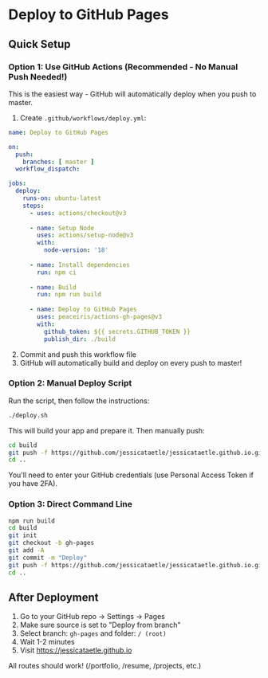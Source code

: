 # Deploy to GitHub Pages

## Quick Setup

### Option 1: Use GitHub Actions (Recommended - No Manual Push Needed!)

This is the easiest way - GitHub will automatically deploy when you push to master.

1. Create `.github/workflows/deploy.yml`:

```yaml
name: Deploy to GitHub Pages

on:
  push:
    branches: [ master ]
  workflow_dispatch:

jobs:
  deploy:
    runs-on: ubuntu-latest
    steps:
      - uses: actions/checkout@v3
      
      - name: Setup Node
        uses: actions/setup-node@v3
        with:
          node-version: '18'
          
      - name: Install dependencies
        run: npm ci
        
      - name: Build
        run: npm run build
        
      - name: Deploy to GitHub Pages
        uses: peaceiris/actions-gh-pages@v3
        with:
          github_token: ${{ secrets.GITHUB_TOKEN }}
          publish_dir: ./build
```

2. Commit and push this workflow file
3. GitHub will automatically build and deploy on every push to master!

### Option 2: Manual Deploy Script

Run the script, then follow the instructions:

```bash
./deploy.sh
```

This will build your app and prepare it. Then manually push:

```bash
cd build
git push -f https://github.com/jessicataetle/jessicataetle.github.io.git gh-pages:gh-pages
cd ..
```

You'll need to enter your GitHub credentials (use Personal Access Token if you have 2FA).

### Option 3: Direct Command Line

```bash
npm run build
cd build
git init
git checkout -b gh-pages
git add -A
git commit -m "Deploy"
git push -f https://github.com/jessicataetle/jessicataetle.github.io.git gh-pages:gh-pages
cd ..
```

## After Deployment

1. Go to your GitHub repo → Settings → Pages
2. Make sure source is set to "Deploy from branch"
3. Select branch: `gh-pages` and folder: `/ (root)`
4. Wait 1-2 minutes
5. Visit https://jessicataetle.github.io

All routes should work! (/portfolio, /resume, /projects, etc.)

